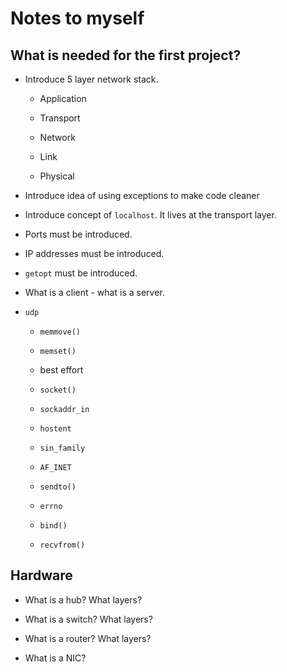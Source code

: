 # Notes to myself

## What is needed for the first project?

* Introduce 5 layer network stack.

  * Application

  * Transport

  * Network

  * Link

  * Physical

* Introduce idea of using exceptions to make code cleaner

* Introduce concept of `localhost`. It lives at the transport layer.

* Ports must be introduced.

* IP addresses must be introduced.

* `getopt` must be introduced.

* What is a client - what is a server.

* `udp`

  * `memmove()`

  * `memset()`

  * best effort

  * `socket()`

  * `sockaddr_in`

  * `hostent`

  * `sin_family`

  * `AF_INET`

  * `sendto()`

  * `errno`

  * `bind()`

  * `recvfrom()`

## Hardware

* What is a hub? What layers?

* What is a switch? What layers?

* What is a router? What layers?

* What is a NIC?

